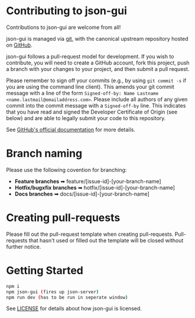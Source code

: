 # Contributing to json-gui

Contributions to json-gui are welcome from all!

json-gui is managed via [git](https://git-scm.com), with the canonical upstream
repository hosted on [GitHub](https://github.com/simoneldevig/json-gui).

json-gui follows a pull-request model for development.  If you wish to
contribute, you will need to create a GitHub account, fork this project, push a
branch with your changes to your project, and then submit a pull request.

Please remember to sign off your commits (e.g., by using `git commit -s` if you
are using the command line client). This amends your git commit message with a line
of the form `Signed-off-by: Name Lastname <name.lastmail@emailaddress.com>`. Please
include all authors of any given commit into the commit message with a
`Signed-off-by` line. This indicates that you have read and signed the Developer
Certificate of Origin (see below) and are able to legally submit your code to
this repository.

See [GitHub's official documentation](https://help.github.com/articles/using-pull-requests/) for more details.

# Branch naming
Please use the following covention for branching: 
- **Feature branches** ➡ feature/[issue-id]-[your-branch-name]
- **Hotfix/bugxfix branches** ➡ hotfix/[issue-id]-[your-branch-name]
- **Docs branches** ➡ docs/[issue-id]-[your-branch-name]

# Creating pull-requests
Please fill out the pull-request template when creating pull-requests. Pull-requests that hasn't used or filled out the template will be closed without further notice.

# Getting Started

``` bash
npm i
npm json-gui (fires up json-server)
npm run dev (has to be run in seperate window)
```

See [LICENSE](https://github.com/simoneldevig/json-gui/blob/master/LICENSE)
for details about how json-gui is licensed.

